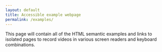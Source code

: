 ```yaml
---
layout: default
title: Accessible example webpage
permalink: /examples/
---
```


This page will contain all of the HTML semantic examples and links to isolated pages to record videos in various screen readers and keyboard combinations.